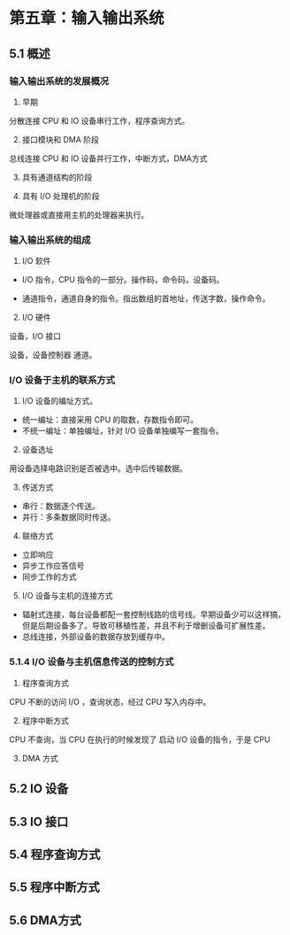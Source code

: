 # 第五章：输入输出系统

## 5.1 概述

### 输入输出系统的发展概况

1. 早期

分散连接
CPU 和 IO 设备串行工作，程序查询方式。

2. 接口模块和 DMA 阶段

总线连接
CPU 和 IO 设备并行工作，中断方式，DMA方式

3. 具有通道结构的阶段

4. 具有 I/O 处理机的阶段

微处理器或直接用主机的处理器来执行。

### 输入输出系统的组成

1. I/O 软件

* I/O 指令，CPU 指令的一部分。操作码，命令码，设备码。

* 通道指令，通道自身的指令。指出数组的首地址，传送字数，操作命令。

2. I/O 硬件

设备，I/O 接口

设备，设备控制器  通道。

### I/O 设备于主机的联系方式

1. I/O 设备的编址方式。

* 统一编址：直接采用 CPU 的取数，存数指令即可。
* 不统一编址：单独编址，针对 I/O 设备单独编写一套指令。

2. 设备选址

用设备选择电路识别是否被选中。选中后传输数据。

3. 传送方式

* 串行：数据逐个传送。
* 并行：多条数据同时传送。

4. 联络方式

* 立即响应
* 异步工作应答信号
* 同步工作的方式    

5. I/O 设备与主机的连接方式

* 辐射式连接，每台设备都配一套控制线路的信号线。早期设备少可以这样搞，但是后期设备多了。导致可移植性差，并且不利于增删设备可扩展性差。
* 总线连接，外部设备的数据存放到缓存中。


### 5.1.4 I/O 设备与主机信息传送的控制方式

1. 程序查询方式

CPU 不断的访问 I/O ，查询状态，经过 CPU 写入内存中。

2. 程序中断方式

CPU 不查询，当 CPU 在执行的时候发现了 启动 I/O 设备的指令，于是 CPU 



3. DMA 方式

## 5.2 IO 设备

## 5.3 IO 接口

## 5.4 程序查询方式

## 5.5 程序中断方式

## 5.6 DMA方式

